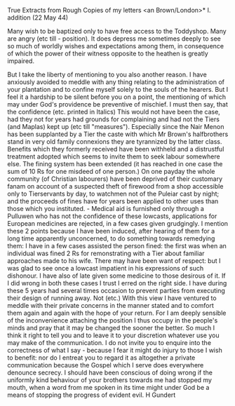 True Extracts from Rough Copies of my letters <an Brown/London>* 
I. addition (22 May 44)

Many wish to be baptized only to have free access to the Toddyshop. Many are angry (etc till - position). It does depress me sometimes deeply to see so much of worldly wishes and expectations among them, in consequence of which the power of their witness opposite to the heathen is greatly impaired.

But I take the liberty of mentioning to you also another reason. I have anxiously avoided to meddle with any thing relating to the administration of your plantation and to confine myself solely to the souls of the hearers. But I feel it a hardship to be silent before you on a point, the mentioning of which may under God's providence be preventive of mischief. I must then say, that the confidence (etc. printed in Italics) This would not have been the case, had they not for years had grounds for complaining and had not the Tiers (and Maplas) kept up (etc till "measures"). Especially since the Nair Menon has been supplanted by a Tier the caste with which Mr Brown's halfbrothers stand in very old family connexions they are tyrannized by the latter class. Benefits which they formerly received have been withheld and a distrustful treatment adopted which seems to invite them to seek labour somewhere else. The fining system has been extended (it has reached in one case the sum of 10 Rs for one misdeed of one person.) On one payday the whole community (of Christian labourers) have been deprived of their customary fanam on account of a suspected theft of firewood from a shop accessible only to Tierservants by day, to watchmen not of the Puleiar cast by night; and the proceeds of fines have for years been applied to other uses than those which you instituted. - Medical aid is furnished only through a Pulluwen who has not the confidence of these lowcasts, applications for European medicines are rejected, in a few cases given grudgingly. I mention these 2 points because I have been induced, after hearing of them for a long time apparently unconcerned, to do something towards remedying them: I have in a few cases assisted the person fined: the first was when an individual was fined 2 Rs for remonstrating with a Tier about familiar approaches made to his wife. There may have been want of respect: but I was glad to see once a lowcast impatient in his expressions of such dishonour. I have also of late given some medicine to those desirous of it. If I did wrong in both these cases I trust I erred on the right side. I have during these 5 years had several times occasion to prevent parties from executing their design of running away. Not (etc.) With this view I have ventured to meddle with their private concerns in the manner stated and to comfort them again and again with the hope of your return. For I am deeply sensible of the inconvenience attaching the position I thus occupy in the people's minds and pray that it may be changed the sooner the better. So much I think it right to tell you and to leave it to your discretion whatever use you may make of the communication. I do not invite you to enquire into the correctness of what I say - because I fear it might do injury to those I wish to benefit: nor do I entreat you to regard it as altogether a private communication because the Gospel which I serve does everywhere denounce secrecy. I should have been conscious of doing wrong if the uniformly kind behaviour of your brothers towards me had stopped my mouth, when a word from me spoken in its time might under God be a means of stopping the progress of evident evil.
 H Gundert

